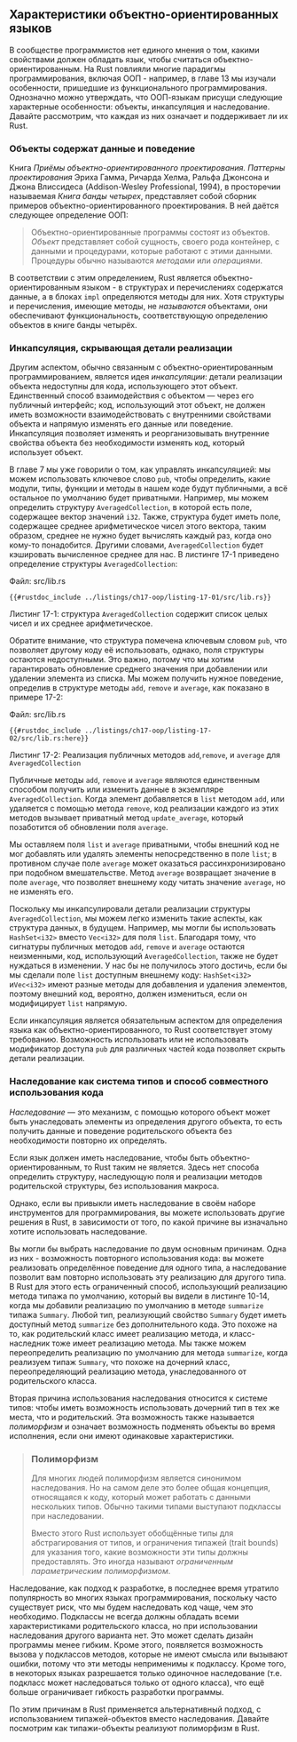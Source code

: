 ## Характеристики объектно-ориентированных языков

В сообществе программистов нет единого мнения о том, какими свойствами должен обладать язык, чтобы считаться объектно-ориентированным. На Rust повлияли многие парадигмы программирования, включая ООП - например, в главе 13 мы изучали особенности, пришедшие из функционального программирования. Однозначно можно утверждать, что ООП-языкам присущи следующие характерные особенности: объекты, инкапсуляция и наследование. Давайте рассмотрим, что каждая из них означает и поддерживает ли их Rust.

### Объекты содержат данные и поведение

Книга *Приёмы объектно-ориентированного проектирования. Паттерны проектирования* Эриха Гамма, Ричарда Хелма, Ральфа Джонсона и Джона Влиссидеса (Addison-Wesley Professional, 1994), в просторечии называемая *Книга банды четырех*, представляет собой сборник примеров объектно-ориентированного проектирования. В ней даётся следующее определение ООП:

> Объектно-ориентированные программы состоят из объектов. *Объект* представляет собой сущность, своего рода контейнер, с данными и процедурами, которые работают с этими данными. Процедуры обычно называются *методами* или *операциями*.

В соответствии с этим определением, Rust является объектно-ориентированным языком - в структурах и перечислениях содержатся данные, а в блоках `impl` определяются методы для них. Хотя структуры и перечисления, имеющие методы, не *называются* объектами, они обеспечивают  функциональность, соответствующую определению объектов в книге банды четырёх.

### Инкапсуляция, скрывающая детали реализации

Другим аспектом, обычно связанным с объектно-ориентированным программированием, является идея *инкапсуляции*: детали реализации объекта недоступны для кода, использующего этот объект. Единственный способ взаимодействия с объектом — через его публичный интерфейс; код, использующий этот объект, не должен иметь возможности взаимодействовать с внутренними свойствами объекта и напрямую изменять его данные или поведение. Инкапсуляция позволяет изменять и реорганизовывать внутренние свойства объекта без необходимости изменять код, который использует объект.

В главе 7 мы уже говорили о том, как управлять инкапсуляцией: мы можем использовать ключевое слово `pub`, чтобы определить, какие модули, типы, функции и методы в нашем коде будут публичными, а всё остальное по умолчанию будет приватными. Например, мы можем определить структуру `AveragedCollection`, в которой есть поле, содержащее вектор значений `i32`. Также, структура будет иметь поле, содержащее среднее арифметическое чисел этого вектора, таким образом, среднее не нужно будет вычислять каждый раз, когда оно кому-то понадобится. Другими словами, `AveragedCollection` будет кэшировать вычисленное среднее для нас. В листинге 17-1 приведено определение структуры `AveragedCollection`:

<span class="filename">Файл: src/lib.rs</span>

```rust,noplayground
{{#rustdoc_include ../listings/ch17-oop/listing-17-01/src/lib.rs}}
```

<span class="caption">Листинг 17-1: структура <code>AveragedCollection</code> содержит список целых чисел и их среднее арифметическое.</span>

Обратите внимание, что структура помечена ключевым словом `pub`, что позволяет другому коду её использовать, однако, поля структуры остаются недоступными. Это важно, потому что мы хотим гарантировать обновление среднего значения при добавлении или удалении элемента из списка. Мы можем получить нужное поведение, определив в структуре методы `add`, `remove` и `average`, как показано в примере 17-2:

<span class="filename">Файл: src/lib.rs</span>

```rust,noplayground
{{#rustdoc_include ../listings/ch17-oop/listing-17-02/src/lib.rs:here}}
```

<span class="caption">Листинг 17-2: Реализация публичных методов <code>add</code>,<code>remove</code>, и <code>average</code> для <code>AveragedCollection</code></span>

Публичные методы `add`, `remove` и `average` являются единственным способом получить или изменить данные в экземпляре `AveragedCollection`. Когда элемент добавляется в `list` методом `add`, или удаляется с помощью метода `remove`, код реализации каждого из этих методов вызывает приватный метод `update_average`, который позаботится об обновлении поля `average`.

Мы оставляем поля `list` и `average` приватными, чтобы внешний код не мог добавлять или удалять элементы непосредственно в поле `list`; в противном случае поле `average` может оказаться рассинхронизировано при подобном вмешательстве. Метод `average` возвращает значение в поле `average`, что позволяет внешнему коду читать значение `average`, но не изменять его.

Поскольку мы инкапсулировали детали реализации структуры `AveragedCollection`, мы можем легко изменить такие аспекты, как структура данных, в будущем. Например, мы могли бы использовать `HashSet<i32>` вместо `Vec<i32>` для поля `list`. Благодаря тому, что сигнатуры публичных методов `add`, `remove` и `average` остаются неизменными, код, использующий `AveragedCollection`, также не будет нуждаться в изменении. У нас бы не получилось этого достичь, если бы мы сделали поле `list` доступным внешнему коду: `HashSet<i32>` и`Vec<i32>` имеют разные методы для добавления и удаления элементов, поэтому внешний код, вероятно, должен измениться, если он модифицирует `list` напрямую.

Если инкапсуляция является обязательным аспектом для определения языка как объектно-ориентированного, то Rust соответствует этому требованию. Возможность использовать или не использовать модификатор доступа `pub` для различных частей кода позволяет скрыть детали реализации.

### Наследование как система типов и способ совместного использования кода

*Наследование* — это механизм, с помощью которого объект может быть унаследовать элементы из определения другого объекта, то есть получить данные и поведение родительского объекта без необходимости повторно их определять.

Если язык должен иметь наследование, чтобы быть объектно-ориентированным, то Rust таким не является. Здесь нет способа определить структуру, наследующую поля и реализации методов родительской структуры, без использования макроса.

Однако, если вы привыкли иметь наследование в своём наборе инструментов для программирования, вы можете использовать другие решения в Rust, в зависимости от того, по какой причине вы изначально хотите использовать наследование.

Вы могли бы выбрать наследование по двум основным причинам. Одна из них - возможность повторного использования кода: вы можете реализовать определённое поведение для одного типа, а наследование позволит вам повторно использовать эту реализацию для другого типа. В Rust для этого есть ограниченный способ, использующий реализацию метода типажа по умолчанию, который вы видели в листинге 10-14, когда мы добавили реализацию по умолчанию в методе `summarize` типажа `Summary`. Любой тип, реализующий свойство `Summary` будет иметь доступный метод `summarize` без дополнительного кода. Это похоже на то, как родительский класс имеет реализацию метода, и класс-наследник тоже имеет реализацию метода. Мы также можем переопределить реализацию по умолчанию для метода `summarize`, когда реализуем типаж `Summary`, что похоже на дочерний класс, переопределяющий реализацию метода, унаследованного от родительского класса.

Вторая причина использования наследования относится к системе типов: чтобы иметь возможность использовать дочерний тип в тех же места, что и родительский. Эта возможность также называется *полиморфизм* и означает возможность подменять объекты во время исполнения, если они имеют одинаковые характеристики.

> ### Полиморфизм
>
> Для многих людей полиморфизм является синонимом наследования. Но на самом деле это более общая концепция, относящаяся к коду, который может работать с данными нескольких типов. Обычно такими типами выступают подклассы при наследовании.
>
> Вместо этого Rust использует обобщённые типы для абстрагирования от типов, и ограничения типажей (trait bounds) для указания того, какие возможности эти типы должны предоставлять. Это иногда называют *ограниченным параметрическим полиморфизмом*.

Наследование, как подход к разработке, в последнее время утратило популярность во многих языках программирования, поскольку часто существует риск, что мы будем наследовать код чаще, чем это необходимо. Подклассы не всегда должны обладать всеми характеристиками родительского класса, но при использовании наследования другого варианта нет. Это может сделать дизайн программы менее гибким. Кроме этого, появляется возможность вызова у подклассов методов, которые не имеют смысла или вызывают ошибки, потому что эти методы неприменимы к подклассу. Кроме того, в некоторых языках разрешается только одиночное наследование (т.е. подкласс может наследоваться только от одного класса), что ещё больше ограничивает гибкость разработки программы.

По этим причинам в Rust применяется альтернативный подход, с использованием типажей-объектов вместо наследования. Давайте посмотрим как типажи-объекты реализуют полиморфизм в Rust.
